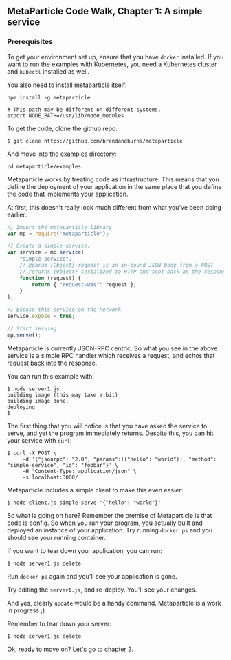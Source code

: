 ## MetaParticle Code Walk, Chapter 1: A simple service


### Prerequisites
To get your environment set up, ensure that you have `docker` installed.  If you want to
run the examples with Kubernetes, you need a Kubernetes cluster and `kubectl` installed as well.

You also need to install metaparticle itself:

```console
npm install -g metaparticle

# This path may be different on different systems.
export NODE_PATH=/usr/lib/node_modules
```

To get the code, clone the github repo:
```console
$ git clone https://github.com/brendandburns/metaparticle
```

And move into the examples directory:

```console
cd metaparticle/examples
```

Metaparticle works by treating code as infrastructure.  This means that you
define the deployment of your application in the same place that you define
the code that implements your application.

At first, this doesn't really look much different from what you've been
doing earlier:

```javascript
// Import the metaparticle library
var mp = require('metaparticle');

// Create a simple service.
var service = mp.service(
    "simple-service",
    // @param {Object} request is an in-bound JSON body from a POST
    // returns {Object} serialized to HTTP and sent back as the response
    function (request) {
        return { "request-was": request };
    }
);

// Expose this service on the network
service.expose = true;

// Start serving
mp.serve();
```

Metaparticle is currently JSON-RPC centric. So what you see in the above service
is a simple RPC handler which receives a request, and echos that request back
into the response.

You can run this example with:

```console
$ node server1.js
building image (this may take a bit)
building image done.
deploying
$
```

The first thing that you will notice is that you have asked the service to serve,
and yet the program immediately returns. Despite this, you can hit your service
with `curl`:

```console
$ curl -X POST \
     -d '{"jsonrpc": "2.0", "params":[{"hello": "world"}], "method": "simple-service", "id": "foobar"}' \
     -H "Content-Type: application/json" \
     -s localhost:3000/
```

Metaparticle includes a simple client to make this even easier:

```console
$ node client.js simple-serve '{"hello": "world"}'
```

So what is going on here?  Remember the premise of Metaparticle is that code is config.
So when you ran your program, you actually built and deployed an instance of your
application. Try running `docker ps` and you should see your running container.

If you want to tear down your application, you can run:

```console
$ node server1.js delete
```

Run `docker ps` again and you'll see your application is gone.

Try editing the `server1.js`, and re-deploy.  You'll see your changes.

And yes, clearly `update` would be a handy command.  Metaparticle is a work in progress ;)

Remember to tear down your server:

```console
$ node server1.js delete
```

Ok, ready to move on?  Let's go to [chapter 2](server2.md).
